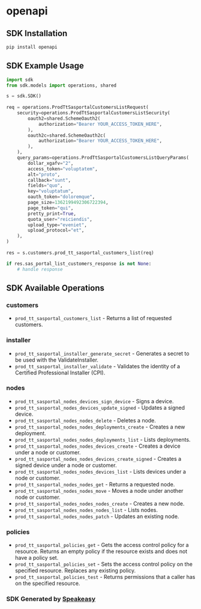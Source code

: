 # openapi

<!-- Start SDK Installation -->
## SDK Installation

```bash
pip install openapi
```
<!-- End SDK Installation -->

## SDK Example Usage
<!-- Start SDK Example Usage -->
```python
import sdk
from sdk.models import operations, shared

s = sdk.SDK()
    
req = operations.ProdTtSasportalCustomersListRequest(
    security=operations.ProdTtSasportalCustomersListSecurity(
        oauth2=shared.SchemeOauth2(
            authorization="Bearer YOUR_ACCESS_TOKEN_HERE",
        ),
        oauth2c=shared.SchemeOauth2c(
            authorization="Bearer YOUR_ACCESS_TOKEN_HERE",
        ),
    ),
    query_params=operations.ProdTtSasportalCustomersListQueryParams(
        dollar_xgafv="2",
        access_token="voluptatem",
        alt="proto",
        callback="sunt",
        fields="quo",
        key="voluptatum",
        oauth_token="doloremque",
        page_size=1362199492306722394,
        page_token="qui",
        pretty_print=True,
        quota_user="reiciendis",
        upload_type="eveniet",
        upload_protocol="et",
    ),
)
    
res = s.customers.prod_tt_sasportal_customers_list(req)

if res.sas_portal_list_customers_response is not None:
    # handle response
```
<!-- End SDK Example Usage -->

<!-- Start SDK Available Operations -->
## SDK Available Operations

### customers

* `prod_tt_sasportal_customers_list` - Returns a list of requested customers.

### installer

* `prod_tt_sasportal_installer_generate_secret` - Generates a secret to be used with the ValidateInstaller.
* `prod_tt_sasportal_installer_validate` - Validates the identity of a Certified Professional Installer (CPI).

### nodes

* `prod_tt_sasportal_nodes_devices_sign_device` - Signs a device.
* `prod_tt_sasportal_nodes_devices_update_signed` - Updates a signed device.
* `prod_tt_sasportal_nodes_nodes_delete` - Deletes a node.
* `prod_tt_sasportal_nodes_nodes_deployments_create` - Creates a new deployment.
* `prod_tt_sasportal_nodes_nodes_deployments_list` - Lists deployments.
* `prod_tt_sasportal_nodes_nodes_devices_create` - Creates a device under a node or customer.
* `prod_tt_sasportal_nodes_nodes_devices_create_signed` - Creates a signed device under a node or customer.
* `prod_tt_sasportal_nodes_nodes_devices_list` - Lists devices under a node or customer.
* `prod_tt_sasportal_nodes_nodes_get` - Returns a requested node.
* `prod_tt_sasportal_nodes_nodes_move` - Moves a node under another node or customer.
* `prod_tt_sasportal_nodes_nodes_nodes_create` - Creates a new node.
* `prod_tt_sasportal_nodes_nodes_nodes_list` - Lists nodes.
* `prod_tt_sasportal_nodes_nodes_patch` - Updates an existing node.

### policies

* `prod_tt_sasportal_policies_get` - Gets the access control policy for a resource. Returns an empty policy if the resource exists and does not have a policy set.
* `prod_tt_sasportal_policies_set` - Sets the access control policy on the specified resource. Replaces any existing policy.
* `prod_tt_sasportal_policies_test` - Returns permissions that a caller has on the specified resource.

<!-- End SDK Available Operations -->

### SDK Generated by [Speakeasy](https://docs.speakeasyapi.dev/docs/using-speakeasy/client-sdks)

